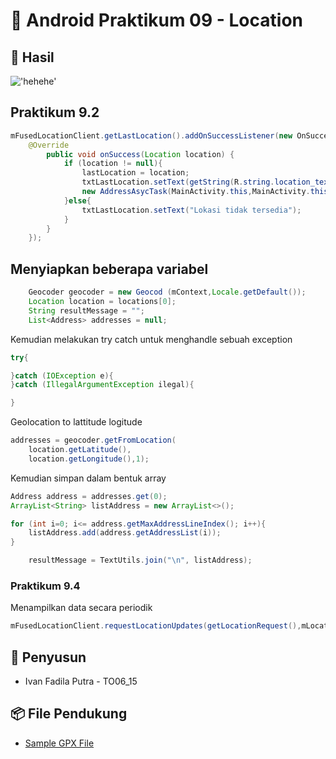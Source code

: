 # 📝 Android Praktikum 09 - Location


## 🎺 Hasil
!['hehehe'](./gif/TIO6_15.gif)


## Praktikum 9.2

```java
mFusedLocationClient.getLastLocation().addOnSuccessListener(new OnSuccessListener<Location>() {
	@Override
		public void onSuccess(Location location) {
			if (location != null){
				lastLocation = location;
				txtLastLocation.setText(getString(R.string.location_text,lastLocation.getLatitude(),lastLocation.getLongitude(),lastLocation.getTime()));
				new AddressAsycTask(MainActivity.this,MainActivity.this).execute(location);
			}else{
				txtLastLocation.setText("Lokasi tidak tersedia");
			}
		}
	});
```

## Menyiapkan beberapa variabel

```java
	Geocoder geocoder = new Geocod (mContext,Locale.getDefault());
	Location location = locations[0];
	String resultMessage = "";
	List<Address> addresses = null;
```

Kemudian melakukan try catch untuk menghandle sebuah exception

```java
try{

}catch (IOException e){
}catch (IllegalArgumentException ilegal){

}

```

Geolocation to lattitude logitude

```java
addresses = geocoder.getFromLocation(
	location.getLatitude(),
	location.getLongitude(),1);
```

Kemudian simpan dalam bentuk array
```java
Address address = addresses.get(0);
ArrayList<String> listAddress = new ArrayList<>();

for (int i=0; i<= address.getMaxAddressLineIndex(); i++){
	listAddress.add(address.getAddressList(i));
}

    resultMessage = TextUtils.join("\n", listAddress);
```

### Praktikum 9.4

Menampilkan data secara periodik

```java
mFusedLocationClient.requestLocationUpdates(getLocationRequest(),mLocationCallback,null);
```

## 🌝 Penyusun
- Ivan Fadila Putra - TO06_15

## 📦 File Pendukung
- [Sample GPX File](./gif/run.gpx)
